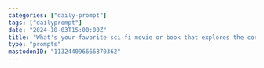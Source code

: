 ```yaml
---
categories: ["daily-prompt"]
tags: ["dailyprompt"]
date: "2024-10-03T15:00:00Z"
title: "What's your favorite sci-fi movie or book that explores the concept of artificial intelligence?"
type: "prompts"
mastodonID: "113244096666870362"
---
```

